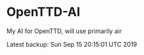 # OpenTTD-AI
My AI for OpenTTD, will use primarily air

Latest backup: Sun Sep 15 20:15:01 UTC 2019
